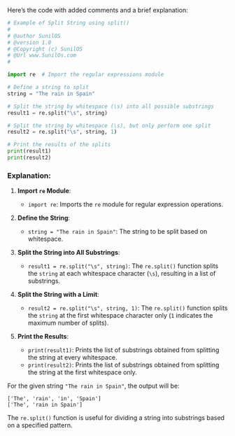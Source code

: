 Here’s the code with added comments and a brief explanation:

```python
# Example of Split String using split()
#
# @author SunilOS  
# @version 1.0
# @Copyright (c) SunilOS  
# @Url www.SunilOs.com
#

import re  # Import the regular expressions module

# Define a string to split
string = "The rain in Spain"

# Split the string by whitespace (\s) into all possible substrings
result1 = re.split("\s", string)

# Split the string by whitespace (\s), but only perform one split
result2 = re.split("\s", string, 1)

# Print the results of the splits
print(result1)
print(result2)
```

### Explanation:

1. **Import `re` Module**:
   - `import re`: Imports the `re` module for regular expression operations.

2. **Define the String**:
   - `string = "The rain in Spain"`: The string to be split based on whitespace.

3. **Split the String into All Substrings**:
   - `result1 = re.split("\s", string)`: The `re.split()` function splits the `string` at each whitespace character (`\s`), resulting in a list of substrings. 

4. **Split the String with a Limit**:
   - `result2 = re.split("\s", string, 1)`: The `re.split()` function splits the `string` at the first whitespace character only (`1` indicates the maximum number of splits).

5. **Print the Results**:
   - `print(result1)`: Prints the list of substrings obtained from splitting the string at every whitespace.
   - `print(result2)`: Prints the list of substrings obtained from splitting the string at the first whitespace only.

For the given string `"The rain in Spain"`, the output will be:
```
['The', 'rain', 'in', 'Spain']
['The', 'rain in Spain']
```

The `re.split()` function is useful for dividing a string into substrings based on a specified pattern.